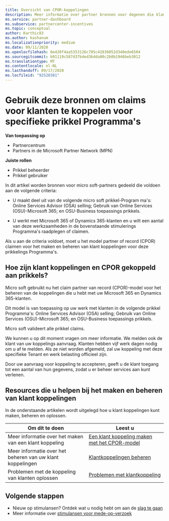 ```yaml
---
title: Overzicht van CPOR-koppelingen
description: Meer informatie over partner bronnen voor degenen die klanten moeten koppelen aan specifieke prikkel Programma's via het claim partner record (CPOR)-model.
ms.service: partner-dashboard
ms.subservice: partnercenter-incentives
ms.topic: conceptual
author: Karthic83
ms.author: kashanum
ms.localizationpriority: medium
ms.date: 09/11/2020
ms.openlocfilehash: 6e420f4aa5353126c705c42836052d340ede6504
ms.sourcegitcommit: b91119c587d37b4ed36dda00c2b0b1946beb3012
ms.translationtype: MT
ms.contentlocale: nl-NL
ms.lasthandoff: 09/17/2020
ms.locfileid: "92528381"
---
```

# <a name="use-these-resources-to-make-customer-association-claims-for-specific-incentives-programs"></a>Gebruik deze bronnen om claims voor klanten te koppelen voor specifieke prikkel Programma's

**Van toepassing op**

- Partnercentrum
- Partners in de Microsoft Partner Network (MPN)

**Juiste rollen**

- Prikkel beheerder
- Prikkel gebruiker

In dit artikel worden bronnen voor micro soft-partners gedeeld die voldoen aan de volgende criteria:

- U maakt deel uit van de volgende micro soft prikkel-Program ma's: Online Services Advisor (OSA) selling; Gebruik van Online Services (OSU)-Microsoft 365; en OSU-Business toepassings prikkels.

- U werkt met Microsoft 365 of Dynamics 365-klanten en u wilt een aantal van deze werkzaamheden in de bovenstaande stimulerings Programma's raadplegen of claimen.

Als u aan de criteria voldoet, moet u het model partner of record (CPOR) claimen voor het maken en beheren van klant koppelingen voor deze prikkelings Programma's.
 
## <a name="how-do-customer-associations-and-cpor-relate-to-incentives"></a>Hoe zijn klant koppelingen en CPOR gekoppeld aan prikkels?

Micro soft gebruikt nu het claim partner van record (CPOR)-model voor het beheren van de koppelingen die u hebt met uw Microsoft 365 en Dynamics 365-klanten.

Dit model is van toepassing op uw werk met klanten in de volgende prikkel Programma's: Online Services Advisor (OSA) selling; Gebruik van Online Services (OSU)-Microsoft 365; en OSU-Business toepassings prikkels.

Micro soft valideert alle prikkel claims.

We kunnen u op dit moment vragen om meer informatie. We melden ook de klant van uw koppelings aanvraag. Klanten hebben vijf werk dagen nodig om u af te melden. Als ze niet worden afgemeld, zal uw koppeling met deze specifieke Tenant en werk belasting officieel zijn.

Door uw aanvraag voor koppeling te accepteren, geeft u de klant toegang tot een aantal van hun gegevens, zodat u er beheer services aan kunt verlenen. 

## <a name="resources-to-help-you-create-and-manage-customer-associations"></a>Resources die u helpen bij het maken en beheren van klant koppelingen

In de onderstaande artikelen wordt uitgelegd hoe u klant koppelingen kunt maken, beheren en oplossen.

|  **Om dit te doen**  |  **Leest u**  |
|--------------|-----------|
| Meer informatie over het maken van een klant koppeling  | [Een klant koppeling maken met het CPOR-model](submit-osa-claim.md)  |
|Meer informatie over het beheren van uw klant koppelingen  | [Klantkoppelingen beheren](incentives-manage-customer-associations.md)  |
|Problemen met de koppeling van klanten oplossen  | [Problemen met klantkoppeling](incentives-customer-association-issues.md)  |

## <a name="next-steps"></a>Volgende stappen

- Nieuw op stimulansen? Ontdek wat u nodig hebt om aan de [slag te gaan](incentives-get-started-intro.md)
- Meer informatie over [stimulansen voor mede-op-verzoek](claims-overview.md)
